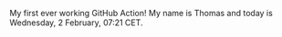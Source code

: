 My first ever working GitHub Action!
My name is Thomas and today is Wednesday, 2 February, 07:21 CET. 

